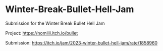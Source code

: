 # Winter-Break-Bullet-Hell-Jam
Submission for the Winter Break Bullet Hell Jam

Project: https://nomiiii.itch.io/bullet

Submission: https://itch.io/jam/2023-winter-bullet-hell-jam/rate/1858960
